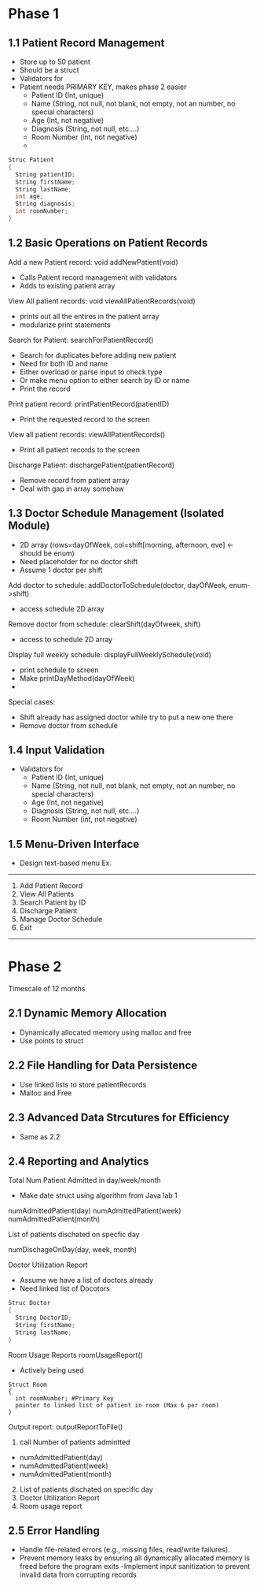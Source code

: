 # Phase 1

## 1.1 Patient Record Management
- Store up to 50 patient
- Should be a struct
- Validators for
- Patient needs PRIMARY KEY, makes phase 2 easier
  - Patient ID (Int, unique)
  - Name (String, not null, not blank, not empty, not an number, no special characters)
  - Age (Int, not negative)
  - Diagnosis (String, not null, etc....)
  - Room Number (int, not negative)
  - 
```C
Struc Patient
{
  String patientID;
  String firstName;
  String lastName;
  int age;
  String diagnosis;
  int roomNumber;
}
```

## 1.2 Basic Operations on Patient Records

Add a new Patient record: void addNewPatient(void)
- Calls Patient record management with validators
- Adds to existing patient array

View All patient records: void viewAllPatientRecords(void)
- prints out all the entires in the patient array
- modularize print statements

Search for Patient: searchForPatientRecord()
- Search for duplicates before adding new patient
- Need for both ID and name
- Either overload or parse input to check type
- Or make menu option to either search by ID or name
- Print the record

Print patient record: printPatientRecord(patientID)
- Print the requested record to the screen

View all patient records: viewAllPatientRecords()
- Print all patient records to the screen

Discharge Patient: dischargePatient(patientRecord)
- Remove record from patient array
- Deal with gap in array somehow

## 1.3 Doctor Schedule Management (Isolated Module)
- 2D array (rows=dayOfWeek, col=shift[morning, afternoon, eve] <- should be enum)
- Need placeholder for no doctor shift
- Assume 1 doctor per shift

Add doctor to schedule: addDoctorToSchedule(doctor, dayOfWeek, enum->shift)
- access schedule 2D array

Remove doctor from schedule: clearShift(dayOfweek, shift)
- access to schedule 2D array

Display full weekly schedule: displayFullWeeklySchedule(void)
- print schedule to screen
- Make printDayMethod(dayOfWeek)
- 

Special cases:
- Shift already has assigned doctor while try to put a new one there
- Remove doctor from schedule

## 1.4 Input Validation
- Validators for
  - Patient ID (Int, unique)
  - Name (String, not null, not blank, not empty, not an number, no special characters)
  - Age (Int, not negative)
  - Diagnosis (String, not null, etc....)
  - Room Number (int, not negative)
    
## 1.5 Menu-Driven Interface
- Design text-based menu
Ex.
-------
1. Add Patient Record
2. View All Patients
3. Search Patient by ID
4. Discharge Patient
5. Manage Doctor Schedule
6. Exit
------

# Phase 2

Timescale of 12 months

## 2.1 Dynamic Memory Allocation
- Dynamically allocated memory using malloc and free
- Use points to struct


## 2.2 File Handling for Data Persistence
- Use linked lists to store patientRecords
- Malloc and Free

## 2.3 Advanced Data Strcutures for Efficiency
- Same as 2.2

## 2.4 Reporting and Analytics

Total Num Patient Admitted in day/week/month

- Make date struct using algorithm from Java lab 1

numAdmittedPatient(day)
numAdmittedPatient(week)
numAdmittedPatient(month)

List of patients dischated on specfic day

numDischageOnDay(day, week, month)

Doctor Utilization Report
- Assume we have a list of doctors already
- Need linked list of Docotors

```C
Struc Doctor
{
  String DoctorID;
  String firstName;
  String lastName;
}
```

Room Usage Reports
roomUsageReport()
- Actively being used

```
Struct Room
{
  int roomNumber; #Primary Key
  pointer to linked list of patient in room (Max 6 per room)
}
```

Output report: outputReportToFile()
1. call Number of patients admintted
  - numAdmittedPatient(day)
  - numAdmittedPatient(week)
  - numAdmittedPatient(month)
2. List of patients dischated on specific day
3. Doctor Utilization Report
4. Room usage report

## 2.5 Error Handling
- Handle file-related errors (e.g., missing files, read/write failures).
- Prevent memory leaks by ensuring all dynamically allocated memory is
freed before the program exits
-Implement input sanitization to prevent invalid data from corrupting
records
